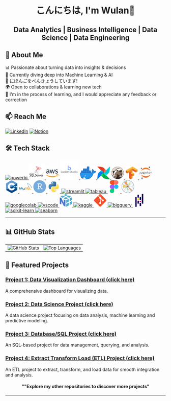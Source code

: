 <h1 align="center">こんにちは, I'm Wulan👋</h1>
<h2 align="center">Data Analytics | Business Intelligence | Data Science | Data Engineering</h2>


## 🌟 About Me

📊 Passionate about turning data into insights & decisions  
🤖 Currently diving deep into Machine Learning & AI  
🎯 にほんごをべんきょうしています!  
🌍 Open to collaborations & learning new tech  
🤝 I'm in the process of learning, and I would appreciate any feedback or correction  

## 📫 Reach Me

[![LinkedIn](https://img.shields.io/badge/LinkedIn-0077B5?style=for-the-badge&logo=linkedin&logoColor=white)](https://linkedin.com/in/YourUsername)
[![Notion](https://img.shields.io/badge/Notion-000000?style=for-the-badge&logo=notion&logoColor=white)](https://notion.so/YourPage)


## 🛠️ Tech Stack
<p align="left">
  <!-- Power BI -->
  <a href="https://powerbi.microsoft.com/" target="_blank" rel="noreferrer">
    <img src="https://upload.wikimedia.org/wikipedia/commons/c/cf/New_Power_BI_Logo.svg" alt="powerbi" width="40" height="40"/>
  </a>

  <!-- SQL Server -->
  <a href="https://www.microsoft.com/en-us/sql-server/" target="_blank" rel="noreferrer">
    <img src="https://github.com/anandawln/anandawln/blob/main/content/SQL_SERVER.png" alt="powerbi" width="50" height="50"/>
  </a>

  <!-- AWS -->
  <a href="https://aws.amazon.com/" target="_blank" rel="noreferrer">
    <img src="https://github.com/anandawln/anandawln/blob/main/content/aws logo.png" alt="powerbi" width="40" height="40"/>
  </a>
  
  <!-- Looker Studio-->
  <a href="https://lookerstudio.google.com" target="_blank" rel="noreferrer">
    <img src="https://github.com/anandawln/anandawln/blob/main/content/looker studio.png" alt="looker studio logo" width="60" height="60"/>
</a>

  <!-- Docker -->
  <a href="https://docker.com" target="_blank" rel="noreferrer">
    <img src="https://github.com/anandawln/anandawln/blob/main/content/docker_logo.png" alt="docker logo" width="50" height="40"/>
</a>

<!-- Airflow -->
  <a href="https://airflow.apache.org" target="_blank" rel="noreferrer">
    <img src="https://github.com/anandawln/anandawln/blob/main/content/airflow_transparent.png" alt="airflow logo" width="40" height="40"/>
</a>

<!-- Dbeaver -->
 <a href="https://dbeaver.io/" target="_blank" rel="noreferrer">
    <img src="https://github.com/anandawln/anandawln/blob/main/content/DBeaver.png" alt="DBeaver" width="40" height="40"/>
</a>

<!-- TensorFlow -->
 <a href="https://www.tensorflow.org/" target="_blank" rel="noreferrer">
    <img src="https://github.com/anandawln/anandawln/blob/main/content/tensorflow.png" alt="TensorFlow Logo" width="40" height="40"/>
</a>

  <!-- Jupyter -->
  <a href="https://jupyter.org/" target="_blank" rel="noreferrer">
    <img src="https://raw.githubusercontent.com/devicons/devicon/master/icons/jupyter/jupyter-original-wordmark.svg" alt="jupyter" width="40" height="40"/>
  </a>
  
  <!-- Dev C++ -->
  <a href="https://www.bloodshed.net/" target="_blank" rel="noreferrer">
    <img src="https://raw.githubusercontent.com/devicons/devicon/master/icons/cplusplus/cplusplus-original.svg" alt="dev c++" width="40" height="40"/>
  </a>
  
  <!-- MySQL -->
  <a href="https://www.mysql.com/" target="_blank" rel="noreferrer">
    <img src="https://raw.githubusercontent.com/devicons/devicon/master/icons/mysql/mysql-original-wordmark.svg" alt="mysql" width="40" height="40"/>
  </a>
  
  <!-- RStudio -->
  <a href="https://www.rstudio.com/" target="_blank" rel="noreferrer">
    <img src="https://raw.githubusercontent.com/devicons/devicon/master/icons/rstudio/rstudio-original.svg" alt="rstudio" width="40" height="40"/>
  </a>
  
  <!-- Python -->
  <a href="https://www.python.org" target="_blank" rel="noreferrer">
    <img src="https://raw.githubusercontent.com/devicons/devicon/master/icons/python/python-original.svg" alt="python" width="40" height="40"/>
  </a>
   
  <!-- Streamlit -->
  <a href="https://streamlit.io/" target="_blank" rel="noreferrer">
    <img src="https://raw.githubusercontent.com/gilbarbara/logos/main/logos/streamlit.svg" alt="streamlit" width="40" height="40"/>
  </a>

  <!-- Tableau -->
  <a href="https://www.tableau.com/" target="_blank" rel="noreferrer">
    <img src="https://raw.githubusercontent.com/gilbarbara/logos/main/logos/tableau.svg" alt="tableau" width="40" height="40"/>
  </a>

  <!-- Figma -->
  <a href="https://www.figma.com/" target="_blank" rel="noreferrer">
    <img src="https://raw.githubusercontent.com/devicons/devicon/master/icons/figma/figma-original.svg" alt="figma" width="40" height="40"/>
  </a>

  <!-- Matplotlib -->
  <a href="https://matplotlib.org" target="_blank" rel="noreferrer">
  <img src="https://raw.githubusercontent.com/devicons/devicon/master/icons/matplotlib/matplotlib-original.svg" alt="matplotlib" width="40" height="40"/>
</a>

  <!-- Google Colab -->
  <a href="https://colab.research.google.com/" target="_blank" rel="noreferrer">
    <img src="https://colab.research.google.com/img/colab_favicon_256px.png" alt="googlecolab" width="40" height="40"/>
  </a>

  <!-- VS Code -->
  <a href="https://code.visualstudio.com/" target="_blank" rel="noreferrer">
    <img src="https://upload.wikimedia.org/wikipedia/commons/9/9a/Visual_Studio_Code_1.35_icon.svg" alt="vscode" width="40" height="40"/>
  </a>
<!-- Numpy -->
<a href="https://numpy.org" target="_blank" rel="noreferrer">
  <img src="https://raw.githubusercontent.com/devicons/devicon/master/icons/numpy/numpy-original.svg" alt="numpy" width="40" height="40"/>
</a>

<!-- Kaggle -->
<a href="https://www.kaggle.com" target="_blank" rel="noreferrer">
  <img src="https://www.vectorlogo.zone/logos/kaggle/kaggle-icon.svg" alt="kaggle" width="40" height="40"/>
</a>

<!-- Git -->
<a href="https://git-scm.com" target="_blank" rel="noreferrer">
  <img src="https://raw.githubusercontent.com/devicons/devicon/master/icons/git/git-original.svg" alt="git" width="40" height="40"/>
</a>

<!-- BigQuery -->
<a href="https://cloud.google.com/bigquery" target="_blank" rel="noreferrer">
  <img src="https://www.vectorlogo.zone/logos/google_bigquery/google_bigquery-icon.svg" alt="bigquery" width="40" height="40"/>
</a>

<!-- Pandas -->
<a href="https://pandas.pydata.org/" target="_blank" rel="noreferrer">
  <img src="https://raw.githubusercontent.com/devicons/devicon/master/icons/pandas/pandas-original.svg" alt="pandas" width="40" height="40"/>
</a>

<!-- Scikit-learn -->
<a href="https://scikit-learn.org/" target="_blank" rel="noreferrer">
  <img src="https://upload.wikimedia.org/wikipedia/commons/0/05/Scikit_learn_logo_small.svg" alt="scikit-learn" width="40" height="40"/>
</a>

<!-- Seaborn -->
<a href="https://seaborn.pydata.org/" target="_blank" rel="noreferrer">
  <img src="https://seaborn.pydata.org/_images/logo-mark-lightbg.svg" alt="seaborn" width="40" height="40"/>
</a>
</p>


---

## 📊 GitHub Stats

<p style="text-align: center;">
  <table style="margin-left: auto; margin-right: auto;">
    <tr>
      <td>
        <img src="https://github-readme-stats.vercel.app/api?username=anandawln&show_icons=true&theme=dark" alt="GitHub Stats" />
      </td>
      <td>
        <img src="https://github-readme-stats.vercel.app/api/top-langs/?username=anandawln&layout=compact&theme=dark" alt="Top Languages" />
      </td>
    </tr>
  </table>
</p>


## 🌟 Featured Projects

### [Project 1: Data Visualization Dashboard (click here)](https://github.com/anandawln/dashboard-project)
A comprehensive dashboard for visualizing data.

### [Project 2: Data Science Project (click here)](https://github.com/anandawln/data-science-collection-project)
A data science project focusing on data analysis, machine learning and predictive modeling.

### [Project 3: Database/SQL Project (click here)](https://github.com/anandawln/SQL-project-collection)
An SQL-based project for data management, querying, and analysis.

### [Project 4: Extract Transform Load (ETL) Project (click here)](https://github.com/anandawln/ETL-processes)
An ETL project to extract, transform, and load data for smooth integration and analysis.

<h4 align="center">""Explore my other repositories to discover more projects"</h4>


---


